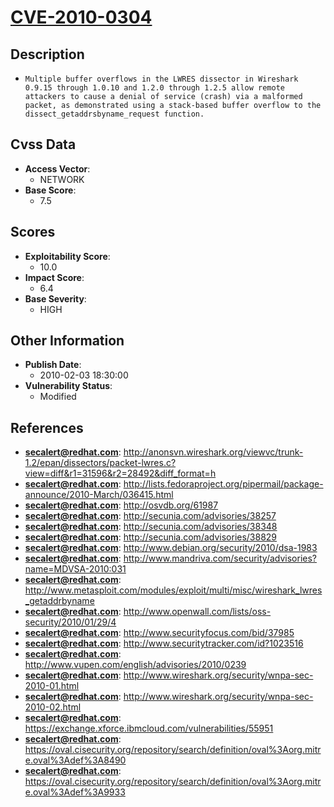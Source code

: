 
# [CVE-2010-0304](https://cve.mitre.org/cgi-bin/cvename.cgi?name=CVE-2010-0304)

## Description

- `Multiple buffer overflows in the LWRES dissector in Wireshark 0.9.15 through 1.0.10 and 1.2.0 through 1.2.5 allow remote attackers to cause a denial of service (crash) via a malformed packet, as demonstrated using a stack-based buffer overflow to the dissect_getaddrsbyname_request function.`

## Cvss Data

- **Access Vector**:
  - NETWORK
- **Base Score**:
  - 7.5

## Scores

- **Exploitability Score**:
  - 10.0
- **Impact Score**:
  - 6.4
- **Base Severity**:
  - HIGH

## Other Information

- **Publish Date**:
  - 2010-02-03 18:30:00
- **Vulnerability Status**:
  - Modified

## References

- **secalert@redhat.com**: http://anonsvn.wireshark.org/viewvc/trunk-1.2/epan/dissectors/packet-lwres.c?view=diff&r1=31596&r2=28492&diff_format=h
- **secalert@redhat.com**: http://lists.fedoraproject.org/pipermail/package-announce/2010-March/036415.html
- **secalert@redhat.com**: http://osvdb.org/61987
- **secalert@redhat.com**: http://secunia.com/advisories/38257
- **secalert@redhat.com**: http://secunia.com/advisories/38348
- **secalert@redhat.com**: http://secunia.com/advisories/38829
- **secalert@redhat.com**: http://www.debian.org/security/2010/dsa-1983
- **secalert@redhat.com**: http://www.mandriva.com/security/advisories?name=MDVSA-2010:031
- **secalert@redhat.com**: http://www.metasploit.com/modules/exploit/multi/misc/wireshark_lwres_getaddrbyname
- **secalert@redhat.com**: http://www.openwall.com/lists/oss-security/2010/01/29/4
- **secalert@redhat.com**: http://www.securityfocus.com/bid/37985
- **secalert@redhat.com**: http://www.securitytracker.com/id?1023516
- **secalert@redhat.com**: http://www.vupen.com/english/advisories/2010/0239
- **secalert@redhat.com**: http://www.wireshark.org/security/wnpa-sec-2010-01.html
- **secalert@redhat.com**: http://www.wireshark.org/security/wnpa-sec-2010-02.html
- **secalert@redhat.com**: https://exchange.xforce.ibmcloud.com/vulnerabilities/55951
- **secalert@redhat.com**: https://oval.cisecurity.org/repository/search/definition/oval%3Aorg.mitre.oval%3Adef%3A8490
- **secalert@redhat.com**: https://oval.cisecurity.org/repository/search/definition/oval%3Aorg.mitre.oval%3Adef%3A9933

